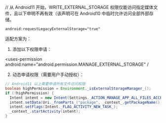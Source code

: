 // 从 Android11 开始，WRITE_EXTERNAL_STORAGE 权限仅能访问指定媒体文件，且以下申明不再有效（该声明可在 Android10 中临时允许访问全部外部存储。

```shell
android:requestLegacyExternalStorage="true"
```

适配方案为：

1. 添加以下权限申请：

<uses-permission android:name="android.permission.MANAGE_EXTERNAL_STORAGE" /

2. 动态申请权限（需要用户手动授权）：

```java
// Android11 以上需要申请所有文件访问权限
boolean highPermission = Environment._isExternalStorageManager_();
if (!highPermission) {
  Intent intent = new Intent(Settings._ACTION_MANAGE_APP_ALL_FILES_ACCESS_PERMISSION_);
  intent.setData(Uri._fromParts_("package", _context_.getPackageName(), null));
  intent.setFlags(Intent._FLAG_ACTIVITY_NEW_TASK_);
  _context_.startActivity(intent);
}
```
